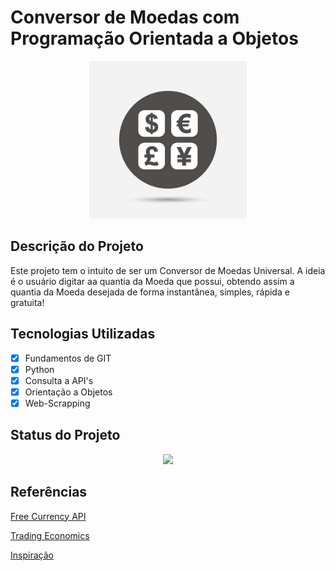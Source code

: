 ﻿# Conversor de Moedas com Programação Orientada a Objetos

<p align="center">
  <img src = './img1.png' width = '50%'>
</p>

## Descrição do Projeto

Este projeto tem o intuito de ser um Conversor de Moedas Universal. A ideia é o usuário digitar aa quantia da Moeda que possui, obtendo assim a quantia da Moeda desejada de forma instantânea, simples, rápida e gratuita!

## Tecnologias Utilizadas

- [x] Fundamentos de GIT
- [x] Python
- [x] Consulta a API's
- [x] Orientação a Objetos
- [x] Web-Scrapping

## Status do Projeto

<p align="center">
<img src="http://img.shields.io/static/v1?label=STATUS&message=EM%20DESENVOLVIMENTO&color=GREEN&style=for-the-badge"/>
</p>

## Referências

[Free Currency API](https://free.currencyconverterapi.com/)

[Trading Economics](https://tradingeconomics.com/country-list/inflation-rate?continent=europe)

[Inspiração](https://www.youtube.com/watch?v=9BwJKlLu9Ug&ab_channel=IuryRosal)
